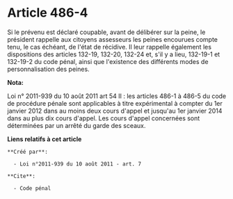 # Article 486-4

Si le prévenu est déclaré coupable, avant de délibérer sur la peine, le président rappelle aux citoyens assesseurs les peines
encourues compte tenu, le cas échéant, de l'état de récidive. Il leur rappelle également les dispositions des articles
132-19, 132-20, 132-24 et, s'il y a lieu, 132-19-1 et 132-19-2 du code pénal, ainsi que l'existence des différents modes de
personnalisation des peines.

**Nota:**

Loi n° 2011-939 du 10 août 2011 art 54 II : les articles 486-1 à 486-5 du code de procédure pénale sont applicables à titre
expérimental à compter du 1er janvier 2012 dans au moins deux cours d'appel et jusqu'au 1er janvier 2014 dans au plus dix
cours d'appel. Les cours d'appel concernées sont déterminées par un arrêté du garde des sceaux.

**Liens relatifs à cet article**

	**Créé par**:

	  - Loi n°2011-939 du 10 août 2011 - art. 7

	**Cite**:

	  - Code pénal
